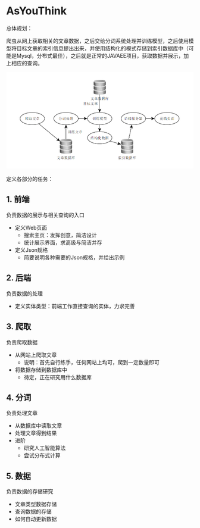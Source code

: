 # AsYouThink

总体规划：

爬虫从网上获取相关的文章数据，之后交给分词系统处理并训练模型，之后使用模型将目标文章的索引信息提出出来，并使用结构化的模式存储到索引数据库中（可能是Mysql，分布式最佳），之后就是正常的JAVAEE项目，获取数据并展示，加上相应的查询。

![image-20221109180537638](./README.assets/image-20221109180537638.png)

定义各部分的任务：

## 1. 前端
负责数据的展示与相关查询的入口
- 定义Web页面
    - 搜索主页：发挥创意，简洁设计
    - 统计展示界面，求高级与简洁并存
- 定义Json规格
    - 简要说明各种需要的Json规格，并给出示例

## 2. 后端
负责数据的处理
- 定义实体类型：前端工作直接查询的实体，力求完善

## 3. 爬取
负责爬取数据
- 从网站上爬取文章
    - 说明：首先自行练手，任何网站上均可，爬到一定数量即可
- 将数据存储到数据库中
    - 待定，正在研究用什么数据库

## 4. 分词
负责处理文章
- 从数据库中读取文章
- 处理文章得到结果
- 进阶
    - 研究人工智能算法
    - 尝试分布式计算

## 5. 数据
负责数据的存储研究
- 文章类型数据存储
- 查询数据的存储
- 如何自动更新数据